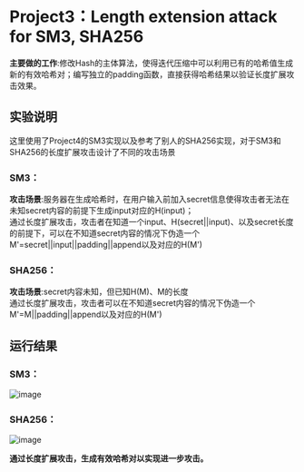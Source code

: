 # Project3：Length extension attack for SM3, SHA256
**主要做的工作**:修改Hash的主体算法，使得迭代压缩中可以利用已有的哈希值生成新的有效哈希对；编写独立的padding函数，直接获得哈希结果以验证长度扩展攻击效果。  

## 实验说明
这里使用了Project4的SM3实现以及参考了别人的SHA256实现，对于SM3和SHA256的长度扩展攻击设计了不同的攻击场景
### SM3：
**攻击场景**:服务器在生成哈希时，在用户输入前加入secret信息使得攻击者无法在未知secret内容的前提下生成input对应的H(input)；  
通过长度扩展攻击，攻击者在知道一个input、H(secret||input)、以及secret长度的前提下，可以在不知道secret内容的情况下伪造一个M'=secret||input||padding||append以及对应的H(M')  
### SHA256：
**攻击场景**:secret内容未知，但已知H(M)、M的长度  
通过长度扩展攻击，攻击者可以在不知道secret内容的情况下伪造一个M'=M||padding||append以及对应的H(M')


## 运行结果
### SM3：
![image](https://github.com/Dianyudengdeng/homework-group-113/assets/93588357/e0349905-6268-4e51-8335-6de1a80aace7)
### SHA256：
![image](https://github.com/Dianyudengdeng/homework-group-113/assets/93588357/335c48ee-2c3a-43aa-81fd-f40a1e768268)

**通过长度扩展攻击，生成有效哈希对以实现进一步攻击。**
